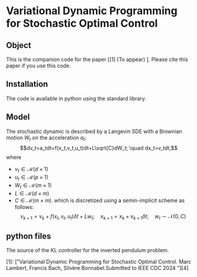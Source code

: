 # Variational Dynamic Programming for Stochastic Optimal Control

## Object

This is the companion code for the paper \[[1] (To appear) \]. Please cite this paper if you use this code.  

## Installation
The code is available in python using the standard library. 

## Model
The stochastic dynamic is described by a Langevin SDE with a Brownian motion $W_t$ on the acceleration $a_t$:
$$dv_t=a_tdt=f(x_t,v_t,u_t)dt+L\sqrt{C}dW_t; \quad dx_t=v_tdt,$$
where 
- $v_t \in \mathcal{M}(d \times 1)$
- $u_t \in \mathcal{M}(p \times 1)$ 
- $W_t \in \mathcal{M}(m \times 1)$
- $L \in \mathcal{M}(d \times m)$ 
- $C \in \mathcal{M}(m \times m)$.
which is discretized using a semin-implicit scheme as follows:
$$v_{k+1}=v_k+f(x_t,v_t,u_t)\delta t+Lw_t; \quad x_{k+1}=x_k+v_{k+1}\delta t; \quad w_t \sim \mathcal{N}(0,C)$$

## python files
The source of the KL controller for the inverted pendulum problem.

[0]: https://arxiv.org/abs/ (To appear)

\[1\]: ["Variational Dynamic Programming for Stochastic Optimal Control.  Marc Lambert, Francis Bach, Silvère Bonnabel.Submitted to IEEE CDC 2024 "][4] 
